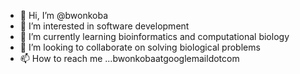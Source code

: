 - 👋 Hi, I’m @bwonkoba
- 👀 I’m interested in software development
- 🌱 I’m currently learning bioinformatics and computational biology
- 💞️ I’m looking to collaborate on solving biological problems 
- 📫 How to reach me ...bwonkobaatgooglemaildotcom

<!---
bwonkoba/bwonkoba is a ✨ special ✨ repository because its `README.md` (this file) appears on your GitHub profile.
You can click the Preview link to take a look at your changes.
--->
